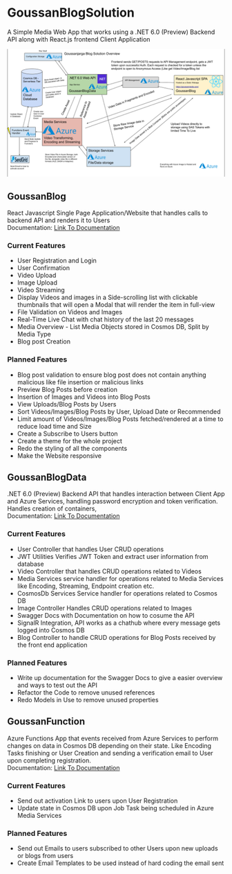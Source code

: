 # GoussanBlogSolution
 
 A Simple Media Web App that works using a .NET 6.0 (Preview) Backend API along with React.js frontend Client Application
 
 ![Visual representation of Solution](/SolutionOverviewVisual.png)

 ## GoussanBlog

React Javascript Single Page Application/Website that handles calls to backend API and renders it to Users
<br />
Documentation: [Link To Documentation](GoussanBlog/README.md)

### Current Features
* User Registration and Login
* User Confirmation
* Video Upload
* Image Upload
* Video Streaming
* Display Videos and images in a Side-scrolling list with clickable thumbnails that will open a Modal that will render the item in full-view
* File Validation on Videos and Images
* Real-Time Live Chat with chat history of the last 20 messages
* Media Overview - List Media Objects stored in Cosmos DB, Split by Media Type
* Blog post Creation


### Planned Features
* Blog post validation to ensure blog post does not contain anything malicious like file insertion or malicious links
* Preview Blog Posts before creation
* Insertion of Images and Videos into Blog Posts
* View Uploads/Blog Posts by Users
* Sort Videos/Images/Blog Posts by User, Upload Date or Recommended
* Limit amount of Videos/Images/Blog Posts fetched/rendered at a time to reduce load time and Size
* Create a Subscribe to Users button
* Create a theme for the whole project
* Redo the styling of all the components
* Make the Website responsive

## GoussanBlogData

.NET 6.0 (Preview) Backend API that handles interaction between Client App and Azure Services, handling password encryption and token verification. Handles creation of containers, 
<br />
Documentation: [Link To Documentation](GoussanBlogData/README.md)

### Current Features
* User Controller that handles User CRUD operations
* JWT Utilities Verifies JWT Token and extract user information from database 
* Video Controller that handles CRUD operations related to Videos
* Media Services service handler for operations related to Media Services like Encoding, Streaming, Endpoint creation etc.
* CosmosDb Services Service handler for operations related to Cosmos DB
* Image Controller Handles CRUD operations related to Images
* Swagger Docs with Documentation on how to cosume the API
* SignalR Integration, API works as a chathub where every message gets logged into Cosmos DB
* Blog Controller to handle CRUD operations for Blog Posts received by the front end application



### Planned Features
* Write up documentation for the Swagger Docs to give a easier overview and ways to test out the API
* Refactor the Code to remove unused references
* Redo Models in Use to remove unused properties

## GoussanFunction

Azure Functions App that events received from Azure Services to perform changes on data in Cosmos DB depending on their state. Like Encoding Tasks finishing or User Creation and sending a verification email to User upon completing registration.
<br />
Documentation: [Link To Documentation](GoussanFunction/README.md)

### Current Features
* Send out activation Link to users upon User Registration
* Update state in Cosmos DB upon Job Task being scheduled in Azure Media Services

### Planned Features
* Send out Emails to users subscribed to other Users upon new uploads or blogs from users
* Create Email Templates to be used instead of hard coding the email sent



